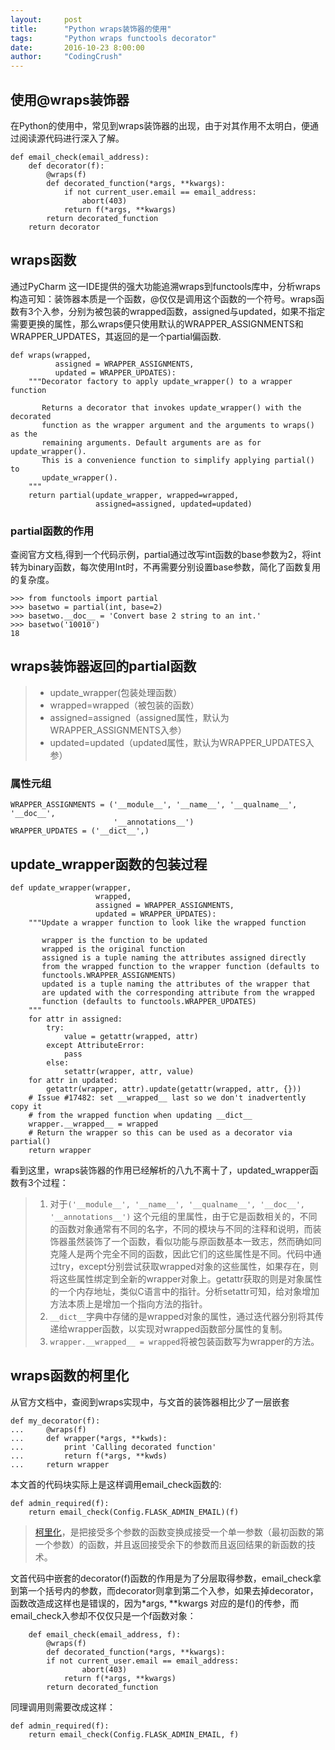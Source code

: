 ```yaml
---
layout:     post
title:      "Python wraps装饰器的使用"
tags:       "Python wraps functools decorator"
date:       2016-10-23 8:00:00
author:     "CodingCrush"
---
```


## 使用@wraps装饰器

在Python的使用中，常见到wraps装饰器的出现，由于对其作用不太明白，便通过阅读源代码进行深入了解。
  
    def email_check(email_address):
        def decorator(f):
            @wraps(f)
            def decorated_function(*args, **kwargs):
                if not current_user.email == email_address:
                    abort(403)
                return f(*args, **kwargs)
            return decorated_function
        return decorator


## wraps函数

通过PyCharm 这一IDE提供的强大功能追溯wraps到functools库中，分析wraps构造可知：装饰器本质是一个函数，@仅仅是调用这个函数的一个符号。wraps函数有3个入参，分别为被包装的wrapped函数，assigned与updated，如果不指定需要更换的属性，那么wraps便只使用默认的WRAPPER_ASSIGNMENTS和WRAPPER_UPDATES，其返回的是一个partial偏函数.

    def wraps(wrapped,
              assigned = WRAPPER_ASSIGNMENTS,
              updated = WRAPPER_UPDATES):
        """Decorator factory to apply update_wrapper() to a wrapper function
    
           Returns a decorator that invokes update_wrapper() with the decorated
           function as the wrapper argument and the arguments to wraps() as the
           remaining arguments. Default arguments are as for update_wrapper().
           This is a convenience function to simplify applying partial() to
           update_wrapper().
        """
        return partial(update_wrapper, wrapped=wrapped,
                       assigned=assigned, updated=updated)
                       
### partial函数的作用

查阅官方文档,得到一个代码示例，partial通过改写int函数的base参数为2，将int转为binary函数，每次使用Int时，不再需要分别设置base参数，简化了函数复用的复杂度。

    >>> from functools import partial
    >>> basetwo = partial(int, base=2)
    >>> basetwo.__doc__ = 'Convert base 2 string to an int.'
    >>> basetwo('10010')
    18
    
## wraps装饰器返回的partial函数
    
>* update_wrapper(包装处理函数）
>* wrapped=wrapped（被包装的函数）
>* assigned=assigned（assigned属性，默认为WRAPPER_ASSIGNMENTS入参）
>* updated=updated（updated属性，默认为WRAPPER_UPDATES入参）

### 属性元组

    WRAPPER_ASSIGNMENTS = ('__module__', '__name__', '__qualname__', '__doc__',
                           '__annotations__')
    WRAPPER_UPDATES = ('__dict__',)

    
## update_wrapper函数的包装过程

    def update_wrapper(wrapper,
                       wrapped,
                       assigned = WRAPPER_ASSIGNMENTS,
                       updated = WRAPPER_UPDATES):
        """Update a wrapper function to look like the wrapped function
    
           wrapper is the function to be updated
           wrapped is the original function
           assigned is a tuple naming the attributes assigned directly
           from the wrapped function to the wrapper function (defaults to
           functools.WRAPPER_ASSIGNMENTS)
           updated is a tuple naming the attributes of the wrapper that
           are updated with the corresponding attribute from the wrapped
           function (defaults to functools.WRAPPER_UPDATES)
        """
        for attr in assigned:
            try:
                value = getattr(wrapped, attr)
            except AttributeError:
                pass
            else:
                setattr(wrapper, attr, value)
        for attr in updated:
            getattr(wrapper, attr).update(getattr(wrapped, attr, {}))
        # Issue #17482: set __wrapped__ last so we don't inadvertently copy it
        # from the wrapped function when updating __dict__
        wrapper.__wrapped__ = wrapped
        # Return the wrapper so this can be used as a decorator via partial()
        return wrapper
    
看到这里，wraps装饰器的作用已经解析的八九不离十了，updated_wrapper函数有3个过程：
> 1. 对于`('__module__', '__name__', '__qualname__', '__doc__', '__annotations__')` 这个元组的里属性，由于它是函数相关的，不同的函数对象通常有不同的名字，不同的模块与不同的注释和说明，而装饰器虽然装饰了一个函数，看似功能与原函数基本一致志，然而确如同克隆人是两个完全不同的函数，因此它们的这些属性是不同。代码中通过try，except分别尝试获取wrapped对象的这些属性，如果存在，则将这些属性绑定到全新的wrapper对象上。getattr获取的则是对象属性的一个内存地址，类似C语言中的指针。分析setattr可知，给对象增加方法本质上是增加一个指向方法的指针。
> 2. `__dict__`字典中存储的是wrapped对象的属性，通过迭代器分别将其传递给wrapper函数，以实现对wrapped函数部分属性的复制。
> 3. `wrapper.__wrapped__ = wrapped`将被包装函数写为wrapper的方法。

## wraps函数的柯里化

从官方文档中，查阅到wraps实现中，与文首的装饰器相比少了一层嵌套

    def my_decorator(f):
    ...     @wraps(f)
    ...     def wrapper(*args, **kwds):
    ...         print 'Calling decorated function'
    ...         return f(*args, **kwds)
    ...     return wrapper
    
本文首的代码块实际上是这样调用email_check函数的:

    def admin_required(f):
        return email_check(Config.FLASK_ADMIN_EMAIL)(f)

>[柯里化][1]，是把接受多个参数的函数变换成接受一个单一参数（最初函数的第一个参数）的函数，并且返回接受余下的参数而且返回结果的新函数的技术。

文首代码中嵌套的decorator(f)函数的作用是为了分层取得参数，email_check拿到第一个括号内的参数，而decorator则拿到第二个入参，如果去掉decorator，函数改造成这样也是错误的，因为*args,  **kwargs 对应的是f()的传参，而email_check入参却不仅仅只是一个f函数对象：

        def email_check(email_address, f):
            @wraps(f)
            def decorated_function(*args, **kwargs):
            if not current_user.email == email_address:
                    abort(403)
                return f(*args, **kwargs)
            return decorated_function

同理调用则需要改成这样：

    def admin_required(f):
        return email_check(Config.FLASK_ADMIN_EMAIL, f)

  [1]: https://zh.wikipedia.org/wiki/%E6%9F%AF%E9%87%8C%E5%8C%96